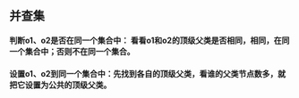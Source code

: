 ## 并查集
#### 判断o1、o2是否在同一个集合中： 看看o1和o2的顶级父类是否相同，相同，在同一个集合中；否则不在同一个集合。
#### 设置o1、o2到同一个集合中：先找到各自的顶级父类，看谁的父类节点数多，就把它设置为公共的顶级父类。
